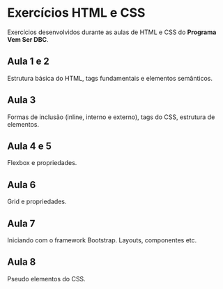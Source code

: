 # Exercícios HTML e CSS

Exercícios desenvolvidos durante as aulas de HTML e CSS do **Programa Vem Ser DBC**.

## Aula 1 e 2

Estrutura básica do HTML, tags fundamentais e elementos semânticos.

## Aula 3

Formas de inclusão (inline, interno e externo), tags do CSS, estrutura de elementos.

## Aula 4 e 5

Flexbox e propriedades.

## Aula 6

Grid e propriedades.

## Aula 7

Iniciando com o framework Bootstrap. Layouts, componentes etc.

## Aula 8

Pseudo elementos do CSS.
